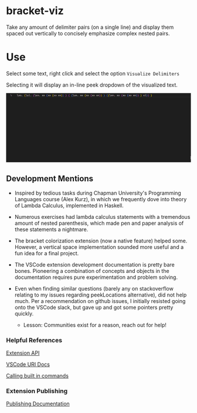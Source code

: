 # bracket-viz

Take any amount of delimiter pairs (on a single line) and display them spaced out vertically to concisely emphasize complex nested pairs.

# Use
Select some text, right click and select the option `Visualize Delimiters`

Selecting it will display an in-line peek dropdown of the visualized text.

![](Extension_Preview.gif)

## Development Mentions

- Inspired by tedious tasks during Chapman University's Programming Languages course (Alex Kurz), in which we frequently dove into theory of Lambda Calculus, implemented in Haskell. 

- Numerous exercises had lambda calculus statements with a tremendous amount of nested parenthesis, which made pen and paper analysis of these statements a nightmare.

- The bracket colorization extension (now a native feature) helped some. However, a vertical space implementation sounded more useful and a fun idea for a final project.

- The VSCode extension development documentation is pretty bare bones. Pioneering a combination of concepts and objects in the documentation requires pure experimentation and problem solving.

- Even when finding similar questions (barely any on stackoverflow relating to my issues regarding peekLocations alternative), did not help much. Per a recommendation on github issues, I initially resisted going onto the VSCode slack, but gave up and got some pointers pretty quickly.
    - Lesson: Communities exist for a reason, reach out for help!

### Helpful References

[Extension API](https://code.visualstudio.com/api)

[VSCode URI Docs](https://github.com/microsoft/vscode-uri)

[Calling built in commands](https://code.visualstudio.com/api/references/commands)

### Extension Publishing

[Publishing Documentation](https://code.visualstudio.com/api/working-with-extensions/publishing-extension)


